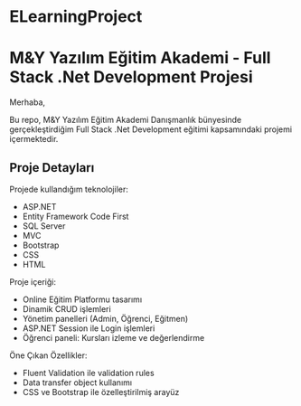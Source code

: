 # ELearningProject
# M&Y Yazılım Eğitim Akademi - Full Stack .Net Development Projesi

Merhaba,

Bu repo, M&Y Yazılım Eğitim Akademi Danışmanlık bünyesinde gerçekleştirdiğim Full Stack .Net Development eğitimi kapsamındaki projemi içermektedir.

## Proje Detayları

Projede kullandığım teknolojiler:
- ASP.NET
- Entity Framework Code First
- SQL Server
- MVC
- Bootstrap
- CSS
- HTML

Proje içeriği:
- Online Eğitim Platformu tasarımı
- Dinamik CRUD işlemleri
- Yönetim panelleri (Admin, Öğrenci, Eğitmen)
- ASP.NET Session ile Login işlemleri
- Öğrenci paneli: Kursları izleme ve değerlendirme

Öne Çıkan Özellikler:
- Fluent Validation ile validation rules
- Data transfer object kullanımı
- CSS ve Bootstrap ile özelleştirilmiş arayüz


